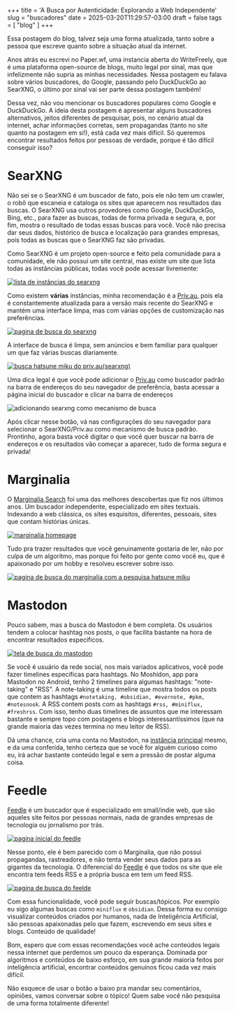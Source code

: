 +++
title = 'A Busca por Autenticidade: Explorando a Web Independente'
slug = "buscadores"
date = 2025-03-20T11:29:57-03:00
draft = false
tags = [
  "blog"
]
+++

Essa postagem do blog, talvez seja uma forma atualizada, tanto sobre a pessoa que escreve quanto sobre a situação atual da internet.

Anos atrás eu escrevi no Paper.wf, uma instancia aberta do WriteFreely, que é uma plataforma open-source de blogs, muito legal por sinal, mas que infelizmente não supria as minhas necessidades. Nessa postagem eu falava sobre vários buscadores, do Google, passando pelo DuckDuckGo ao SearXNG, o último por sinal vai ser parte dessa postagem também!

Dessa vez, não vou mencionar os buscadores populares como Google e DuckDuckGo. A ideia desta postagem é apresentar alguns buscadores alternativos, jeitos diferentes de pesquisar, pois, no cenário atual da internet, achar informações corretas, sem propagandas (tanto no site quanto na postagem em si!), está cada vez mais difícil. Só queremos encontrar resultados feitos por pessoas de verdade, porque é tão difícil conseguir isso?

# SearXNG

Não sei se o SearXNG é um buscador de fato, pois ele não tem um crawler, o robô que escaneia e cataloga os sites que aparecem nos resultados das buscas. O SearXNG usa outros provedores como Google, DuckDuckGo, Bing, etc., para fazer as buscas, todas de forma privada e segura, e, por fim, mostra o resultado de todas essas buscas para você. Você não precisa dar seus dados, histórico de busca e localização para grandes empresas, pois todas as buscas que o SearXNG faz são privadas.

Como SearXNG é um projeto open-source e feito pela comunidade para a comunidade, ele não possui um site central, mas existe um site que lista todas as instâncias públicas, todas você pode acessar livremente:

[![lista de instâncias do searxng](https://images.riiku.fun/Screenshot%202025-03-20%20at%2009-39-42%20SearXNG%20instances.webp)](https://searx.space/)

Como existem **várias** instâncias, minha recomendação é a [Priv.au](https://priv.au/), pois ela é constantemente atualizada para a versão mais recente do SearXNG e mantém uma interface limpa, mas com várias opções de customização nas preferências.

[![pagina de busca do searxng](https://images.riiku.fun/Screenshot%202025-03-20%20at%2009-39-55%20SearXNG%20%40%20searx.tiekoetter.com.webp)](https://priv.au/)

A interface de busca é limpa, sem anúncios e bem familiar para qualquer um que faz várias buscas diariamente.

[![busca hatsune miku do priv.au(searxng)](https://images.riiku.fun/Screenshot%202025-03-20%20at%2009-45-58%20hatsune%20miku%20-%20PrivAU.webp)](https://priv.au/)

Uma dica legal é que você pode adicionar o [Priv.au](https://priv.au/) como buscador padrão na barra de endereços do seu navegador de preferência, basta acessar a página inicial do buscador e clicar na barra de endereços

![adicionando searxng como mecanismo de busca](https://images.riiku.fun/Captura%20de%20tela%202025-03-20%20110239.png)

Após clicar nesse botão, vá nas configurações do seu navegador para selecionar o SearXNG/Priv.au como mecanismo de busca padrão. Prontinho, agora basta você digitar o que você quer buscar na barra de endereços e os resultados vão começar a aparecer, tudo de forma segura e privada!

# Marginalia

O [Marginalia Search](https://marginalia-search.com/) foi uma das melhores descobertas que fiz nos últimos anos. Um buscador independente, especializado em sites textuais. Indexando a web clássica, os sites esquisitos, diferentes, pessoais, sites que contam histórias únicas.

[![marginalia homepage](https://images.riiku.fun/marginalia-homepage-1.webp)](https://marginalia-search.com/)

Tudo pra trazer resultados que você genuinamente gostaria de ler, não por culpa de um algoritmo, mas porque foi feito por gente como você eu, que é apaixonado por um hobby e resolveu escrever sobre isso.

[![pagina de busca do marginalia com a pesquisa hatsune miku](https://images.riiku.fun/marginalia-busca-1.webp)](https://marginalia-search.com/search?query=hatsune+miku&profile=modern&newfilter=true)

# Mastodon

Pouco sabem, mas a busca do Mastodon é bem completa. Os usuários tendem a colocar hashtag nos posts, o que facilita bastante na hora de encontrar resultados específicos.

[![tela de busca do mastodon](https://images.riiku.fun/mastodon-busca-1.webp)](https://mastodon.social)

Se você é usuário da rede social, nos mais variados aplicativos, você pode fazer timelines específicas para hashtags. No Moshidon, app para Mastodon no Android, tenho 2 timelines para algumas hashtags: "note-taking" e "RSS". A note-taking é uma timeline que mostra todos os posts que contem as hashtags `#notetaking, #obsidian, #evernote, #pkm, #notesnook`. A RSS contem posts com as hashtags `#rss, #miniflux, #freshrss`. Com isso, tenho duas timelines de assuntos que me interessam bastante e sempre topo com postagens e blogs interessantíssimos (que na grande maioria das vezes termina no meu leitor de RSS).

Dá uma chance, cria uma conta no Mastodon, na [instância principal](https://mastodon.social/) mesmo, e da uma conferida, tenho certeza que se você for alguém curioso como eu, irá achar bastante conteúdo legal e sem a pressão de postar alguma coisa.

# Feedle

[Feedle](https://feedle.world/) é um buscador que é especializado em small/indie web, que são aqueles site feitos por pessoas normais, nada de grandes empresas de tecnologia ou jornalismo por trás.

[![pagina inicial do feedle](https://images.riiku.fun/feedle-homepage.webp)](https://feedle.world/)

Nesse ponto, ele é bem parecido com o Marginalia, que não possui propagandas, rastreadores, e não tenta vender seus dados para as gigantes da tecnologia. O diferencial do [Feedle](https://feedle.world/) é que todos os site que ele encontra tem feeds RSS e a própria busca em tem um feed RSS.

[![pagina de busca do feelde](https://images.riiku.fun/feedle-search.webp)](https://feedle.world/)

Com essa funcionalidade, você pode seguir buscas/tópicos. Por exemplo eu sigo algumas buscas como `miniflux` e `obsidian`. Dessa forma eu consigo visualizar conteúdos criados por humanos, nada de Inteligência Artificial, são pessoas apaixonadas pelo que fazem, escrevendo em seus sites e blogs. Conteúdo de qualidade!

Bom, espero que com essas recomendações você ache conteúdos legais nessa internet que perdemos um pouco da esperança. Dominada por algoritmos e conteúdos de baixo esforço, em sua grande maioria feitos por inteligência artificial, encontrar conteúdos genuínos ficou cada vez mais difícil.

Não esquece de usar o botão a baixo pra mandar seu comentários, opiniões, vamos conversar sobre o tópico! Quem sabe você não pesquisa de uma forma totalmente diferente!
